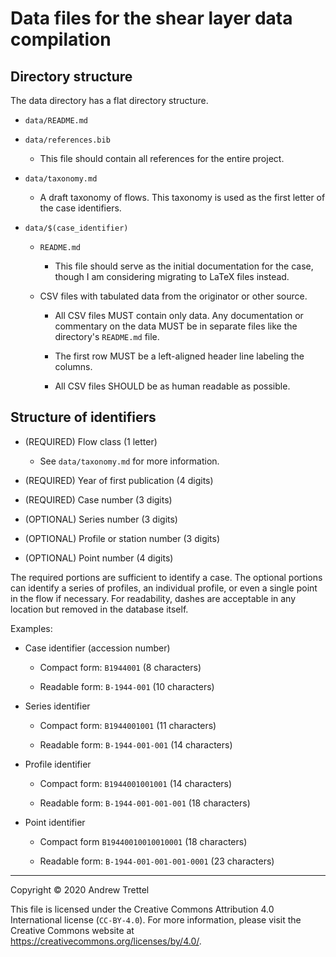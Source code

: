 Data files for the shear layer data compilation
===============================================


## Directory structure

The data directory has a flat directory structure.

- `data/README.md`

- `data/references.bib`

    - This file should contain all references for the entire project.

- `data/taxonomy.md`

    - A draft taxonomy of flows.  This taxonomy is used as the first letter of
      the case identifiers.

- `data/$(case_identifier)`

    - `README.md`

        - This file should serve as the initial documentation for the case,
          though I am considering migrating to LaTeX files instead.

    - CSV files with tabulated data from the originator or other source.

        - All CSV files MUST contain only data.  Any documentation or
          commentary on the data MUST be in separate files like the directory's
          `README.md` file.
        
        - The first row MUST be a left-aligned header line labeling the
          columns.
        
        - All CSV files SHOULD be as human readable as possible.


## Structure of identifiers

- (REQUIRED) Flow class (1 letter)

    - See `data/taxonomy.md` for more information.

- (REQUIRED) Year of first publication (4 digits)

- (REQUIRED) Case number (3 digits)

- (OPTIONAL) Series number (3 digits)

- (OPTIONAL) Profile or station number (3 digits)

- (OPTIONAL) Point number (4 digits)

The required portions are sufficient to identify a case.  The optional portions
can identify a series of profiles, an individual profile, or even a single
point in the flow if necessary.  For readability, dashes are acceptable in any
location but removed in the database itself.

Examples:

- Case identifier (accession number)

    - Compact form: `B1944001` (8 characters)

    - Readable form: `B-1944-001` (10 characters)

- Series identifier

    - Compact form: `B1944001001` (11 characters)

    - Readable form: `B-1944-001-001` (14 characters)

- Profile identifier

    - Compact form: `B1944001001001` (14 characters)

    - Readable form: `B-1944-001-001-001` (18 characters)

- Point identifier

    - Compact form `B19440010010010001` (18 characters)

    - Readable form: `B-1944-001-001-001-0001` (23 characters)


-------------------------------------------------------------------------------

Copyright © 2020 Andrew Trettel

This file is licensed under the Creative Commons Attribution 4.0 International
license (`CC-BY-4.0`).  For more information, please visit the Creative Commons
website at <https://creativecommons.org/licenses/by/4.0/>.
